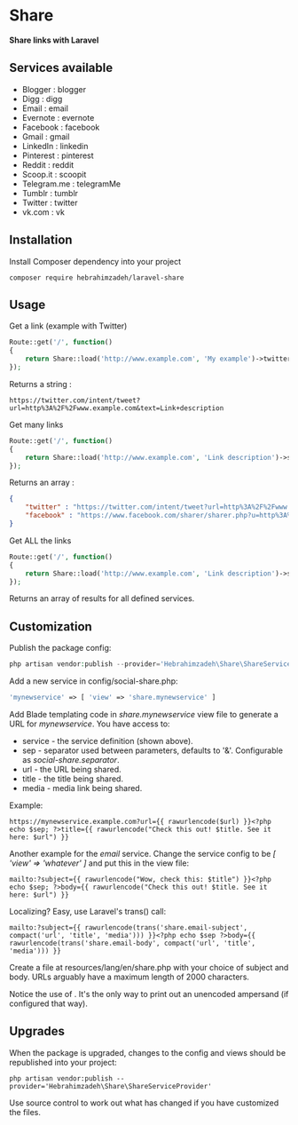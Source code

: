 # Share

**Share links with Laravel**
 
 
## Services available

- Blogger : blogger
- Digg : digg
- Email : email
- Evernote : evernote
- Facebook : facebook
- Gmail : gmail
- LinkedIn : linkedin
- Pinterest : pinterest
- Reddit : reddit
- Scoop.it : scoopit
- Telegram.me : telegramMe
- Tumblr : tumblr
- Twitter : twitter
- vk.com : vk


## Installation

Install Composer dependency into your project

    composer require hebrahimzadeh/laravel-share

## Usage

Get a link (example with Twitter)
```php
Route::get('/', function()
{
    return Share::load('http://www.example.com', 'My example')->twitter();
});
```

Returns a string :
```link
https://twitter.com/intent/tweet?url=http%3A%2F%2Fwww.example.com&text=Link+description
```

Get many links
```php
Route::get('/', function()
{
    return Share::load('http://www.example.com', 'Link description')->services('facebook', 'twitter')->getLinks();
});
```

Returns an array :
```json
{
    "twitter" : "https://twitter.com/intent/tweet?url=http%3A%2F%2Fwww.example.com&text=Link+description",
    "facebook" : "https://www.facebook.com/sharer/sharer.php?u=http%3A%2F%2Fwww.example.com&title=Link+description"
}
```

Get ALL the links
```php
Route::get('/', function()
{
    return Share::load('http://www.example.com', 'Link description')->services();
});
```
Returns an array of results for all defined services.

## Customization

Publish the package config:
```php
php artisan vendor:publish --provider='Hebrahimzadeh\Share\ShareServiceProvider'
```
Add a new service in config/social-share.php:
```php
'mynewservice' => [ 'view' => 'share.mynewservice' ]
```

Add Blade templating code in *share.mynewservice* view file to generate a URL for *mynewservice*. You have access to:

- service - the service definition (shown above).
- sep - separator used between parameters, defaults to '&amp;'. Configurable as *social-share.separator*.
- url - the URL being shared.
- title - the title being shared.
- media - media link being shared.

Example:

    https://mynewservice.example.com?url={{ rawurlencode($url) }}<?php echo $sep; ?>title={{ rawurlencode("Check this out! $title. See it here: $url") }}

Another example for the *email* service. Change the service config to be *[ 'view' => 'whatever' ]* and put this in the view file:

    mailto:?subject={{ rawurlencode("Wow, check this: $title") }}<?php echo $sep; ?>body={{ rawurlencode("Check this out! $title. See it here: $url") }}

Localizing? Easy, use Laravel's trans() call:

    mailto:?subject={{ rawurlencode(trans('share.email-subject', compact('url', 'title', 'media'))) }}<?php echo $sep ?>body={{ rawurlencode(trans('share.email-body', compact('url', 'title', 'media'))) }}

Create a file at resources/lang/en/share.php with your choice of subject and body. URLs arguably have a maximum length of 2000 characters.

Notice the use of *<?php echo $sep; ?>*. It's the only way to print out an unencoded ampersand (if configured that way).

## Upgrades

When the package is upgraded, changes to the config and views should be republished into your project:

    php artisan vendor:publish --provider='Hebrahimzadeh\Share\ShareServiceProvider'

Use source control to work out what has changed if you have customized the files.
